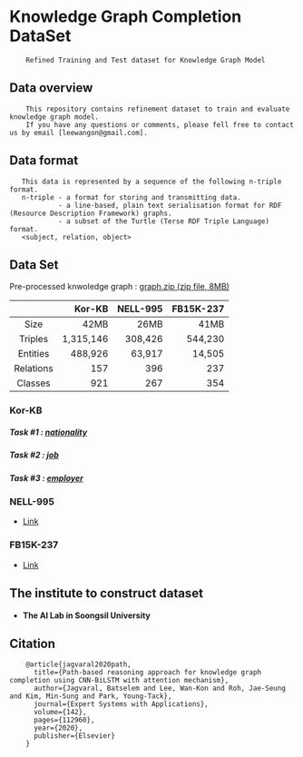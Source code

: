 # Knowledge Graph Completion DataSet
```
    Refined Training and Test dataset for Knowledge Graph Model
```
## Data overview
```
    This repository contains refinement dataset to train and evaluate knowledge graph model.
    If you have any questions or comments, please fell free to contact us by email [leewangon@gmail.com].
```

## Data format
```
   This data is represented by a sequence of the following n-triple format.
   n-triple - a format for storing and transmitting data. 
            - a line-based, plain text serialisation format for RDF (Resource Description Framework) graphs.
            - a subset of the Turtle (Terse RDF Triple Language) format.
   <subject, relation, object>
```
## Data Set
Pre-processed knwoledge graph : [graph.zip (zip file, 8MB)](https://github.com/leewangon/KnowledgeGraphCompletionDataSet/blob/master/DataSet/graph.zip)

||Kor-KB|NELL-995|FB15K-237|
|:-----------:|------------:|------------:|------------:|
|Size|42MB|26MB|41MB|
|Triples|1,315,146|308,426|544,230|
|Entities|488,926|63,917|14,505|
|Relations|157|396|237|
|Classes|921|267|354|

### Kor-KB
##### Task #1 : [nationality](https://github.com/leewangon/KnowledgeGraphCompletionDataSet/tree/master/DataSet/nationality)
##### Task #2 : [job](https://github.com/leewangon/KnowledgeGraphCompletionDataSet/tree/master/DataSet/job)
##### Task #3 : [employer](https://github.com/leewangon/KnowledgeGraphCompletionDataSet/tree/master/DataSet/employer)

### NELL-995 
- [Link](https://github.com/leewangon/KnowledgeGraphCompletionDataSet/tree/master/DataSet/NELL-995)
### FB15K-237
- [Link](https://github.com/leewangon/KnowledgeGraphCompletionDataSet/tree/master/DataSet/FB15K-237)

## The institute to construct dataset
* __The AI Lab in Soongsil University__

## Citation
```
    @article{jagvaral2020path,
      title={Path-based reasoning approach for knowledge graph completion using CNN-BiLSTM with attention mechanism},
      author={Jagvaral, Batselem and Lee, Wan-Kon and Roh, Jae-Seung and Kim, Min-Sung and Park, Young-Tack},
      journal={Expert Systems with Applications},
      volume={142},
      pages={112960},
      year={2020},
      publisher={Elsevier}
    }
```
